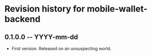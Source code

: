 # Revision history for mobile-wallet-backend

## 0.1.0.0 -- YYYY-mm-dd

* First version. Released on an unsuspecting world.
